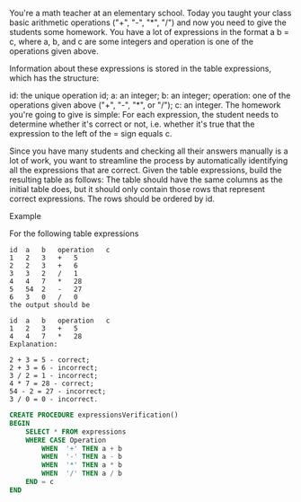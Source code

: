 You're a math teacher at an elementary school. Today you taught your class basic arithmetic operations ("+", "-", "*", "/") and now you need to give the students some homework. You have a lot of expressions in the format a <operation> b = c, where a, b, and c are some integers and operation is one of the operations given above.

Information about these expressions is stored in the table expressions, which has the structure:

id: the unique operation id;
a: an integer;
b: an integer;
operation: one of the operations given above ("+", "-", "*", or "/");
c: an integer.
The homework you're going to give is simple: For each expression, the student needs to determine whether it's correct or not, i.e. whether it's true that the expression to the left of the = sign equals c.

Since you have many students and checking all their answers manually is a lot of work, you want to streamline the process by automatically identifying all the expressions that are correct. Given the table expressions, build the resulting table as follows: The table should have the same columns as the initial table does, but it should only contain those rows that represent correct expressions. The rows should be ordered by id.

Example

For the following table expressions
```
id	a	b	operation	c
1	2	3	+	5
2	2	3	+	6
3	3	2	/	1
4	4	7	*	28
5	54	2	-	27
6	3	0	/	0
the output should be

id	a	b	operation	c
1	2	3	+	5
4	4	7	*	28
Explanation:

2 + 3 = 5 - correct;
2 + 3 = 6 - incorrect;
3 / 2 = 1 - incorrect;
4 * 7 = 28 - correct;
54 - 2 = 27 - incorrect;
3 / 0 = 0 - incorrect.
```
```SQL
CREATE PROCEDURE expressionsVerification()
BEGIN
	SELECT * FROM expressions
    WHERE CASE Operation
        WHEN  '+' THEN a + b
        WHEN  '-' THEN a - b
        WHEN  '*' THEN a * b
        WHEN  '/' THEN a / b
    END = c
END
```
